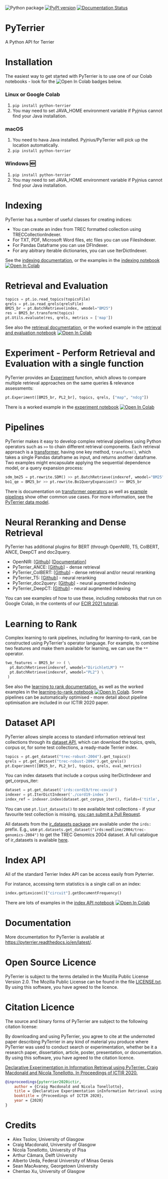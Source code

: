 ![Python package](https://github.com/terrier-org/pyterrier/workflows/Python%20package/badge.svg) 
[![PyPI version](https://badge.fury.io/py/python-terrier.svg)](https://badge.fury.io/py/python-terrier)
[![Documentation Status](https://readthedocs.org/projects/pyterrier/badge/?version=latest)](https://pyterrier.readthedocs.io/en/latest/)


# PyTerrier

A Python API for Terrier

# Installation

The easiest way to get started with PyTerrier is to use one of our Colab notebooks - look for the ![Open In Colab](https://colab.research.google.com/assets/colab-badge.svg) badges below.

### Linux or Google Colab
1. `pip install python-terrier`
2. You may need to set JAVA_HOME environment variable if Pyjnius cannot find your Java installation.

### macOS

1. You need to hava Java installed. Pyjnius/PyTerrier will pick up the location automatically.
2. `pip install python-terrier`

### Windows 🆕
1. `pip install python-terrier`
2. You may need to set JAVA_HOME environment variable if Pyjnius cannot find your Java installation.

# Indexing

PyTerrier has a number of useful classes for creating indices:

 - You can create an index from TREC formatted collection using TRECCollectionIndexer.    
 - For TXT, PDF, Microsoft Word files, etc files you can use FilesIndexer.
 - For Pandas Dataframe you can use DFIndexer.
 - For any abitrary iterable dictionaries, you can use IterDictIndexer.

See the [indexing documentation](https://pyterrier.readthedocs.io/en/latest/terrier-indexing.html), or the examples in the [indexing notebook](examples/notebooks/indexing.ipynb) [![Open In Colab](https://colab.research.google.com/assets/colab-badge.svg)](https://colab.research.google.com/github/terrier-org/pyterrier/blob/master/examples/notebooks/indexing.ipynb)

# Retrieval and Evaluation

```python
topics = pt.io.read_topics(topicsFile)
qrels = pt.io.read_qrels(qrelsFile)
BM25_br = pt.BatchRetrieve(index, wmodel="BM25")
res = BM25_br.transform(topics)
pt.Utils.evaluate(res, qrels, metrics = ['map'])
```

See also the [retrieval documentation](https://pyterrier.readthedocs.io/en/latest/terrier-retrieval.html), or the worked example in the [retrieval and evaluation notebook](examples/notebooks/retrieval_and_evaluation.ipynb) [![Open In Colab](https://colab.research.google.com/assets/colab-badge.svg)](https://colab.research.google.com/github/terrier-org/pyterrier/blob/master/examples/notebooks/retrieval_and_evaluation.ipynb)

# Experiment - Perform Retrieval and Evaluation with a single function
PyTerrier provides an [Experiment](https://pyterrier.readthedocs.io/en/latest/experiments.html) function, which allows to compare multiple retrieval approaches on the same queries & relevance assessments:

```python
pt.Experiment([BM25_br, PL2_br], topics, qrels, ["map", "ndcg"])
```

There is a worked example in the [experiment notebook](examples/notebooks/experiment.ipynb) [![Open In Colab](https://colab.research.google.com/assets/colab-badge.svg)](https://colab.research.google.com/github/terrier-org/pyterrier/blob/master/examples/notebooks/experiment.ipynb)

# Pipelines

PyTerrier makes it easy to develop complex retrieval pipelines using Python operators such as `>>` to chain different retrieval components. Each retrieval approach is a [transformer](https://pyterrier.readthedocs.io/en/latest/transformer.html), having one key method, `transform()`, which takes a single Pandas dataframe as input, and returns another dataframe. Two examples might encapsulate applying the sequential dependence model, or a query expansion process:
```python
sdm_bm25 = pt.rewrite.SDM() >> pt.BatchRetrieve(indexref, wmodel="BM25")
bo1_qe = BM25_br >> pt.rewrite.Bo1QueryExpansion() >> BM25_br
```

There is documentation on [transformer operators](https://pyterrier.readthedocs.io/en/latest/operators.html) as well as [example pipelines](https://pyterrier.readthedocs.io/en/latest/pipeline_examples.html) show other common use cases. For more information, see the [PyTerrier data model](https://pyterrier.readthedocs.io/en/latest/datamodel.html).

# Neural Reranking and Dense Retrieval

PyTerrier has additional plugins for BERT (through OpenNIR), T5, ColBERT, ANCE, DeepCT and doc2query.

 - OpenNIR: [[Github](https://github.com/Georgetown-IR-Lab/OpenNIR)] [[Documentation](https://opennir.net/)]
 - PyTerrier_ANCE: [[Github](https://github.com/terrierteam/pyterrier_ance)] - dense retrieval
 - PyTerrier_ColBERT: [[Github](https://github.com/terrierteam/pyterrier_colbert)] - dense retrieval and/or neural reranking
 - PyTerrier_T5: [[Github](https://github.com/terrierteam/pyterrier_t5)] - neural reranking
 - PyTerrier_doc2query: [[Github](https://github.com/terrierteam/pyterrier_doc2query)] - neural augmented indexing
 - PyTerrier_DeepCT: [[Github](https://github.com/terrierteam/pyterrier_deepct)] - neural augmented indexing

You can see examples of how to use these, including notebooks that run on Google Colab, in the contents of our [ECIR 2021 tutorial](https://github.com/terrier-org/ecir2021tutorial).

# Learning to Rank

Complex learning to rank pipelines, including for learning-to-rank, can be constructed using PyTerrier's operator language. For example, to combine two features and make them available for learning, we can use the `**` operator.
```python
two_features = BM25_br >> ( \
  pt.BatchRetrieve(indexref, wmodel="DirichletLM") ** 
  pt.BatchRetrieve(indexref, wmodel="PL2") \
 )
```

See also the [learning to rank documentation](https://pyterrier.readthedocs.io/en/latest/ltr.html), as well as the worked examples in the [learning-to-rank notebook](examples/notebooks/ltr.ipynb) [![Open In Colab](https://colab.research.google.com/assets/colab-badge.svg)](https://colab.research.google.com/github/terrier-org/pyterrier/blob/master/examples/notebooks/ltr.ipynb). Some pipelines can be automatically optimised - more detail about pipeline optimisation are included in our ICTIR 2020 paper.

# Dataset API

PyTerrier allows simple access to standard information retrieval test collections through its [dataset API](https://pyterrier.readthedocs.io/en/latest/datasets.html), which can download the topics, qrels, corpus or, for some test collections, a ready-made Terrier index.

```python
topics = pt.get_dataset("trec-robust-2004").get_topics()
qrels = pt.get_dataset("trec-robust-2004").get_qrels()
pt.Experiment([BM25_br, PL2_br], topics, qrels, eval_metrics)
```

You can index datasets that include a corpus using IterDictIndexer and get_corpus_iter:

```python
dataset = pt.get_dataset('irds:cord19/trec-covid')
indexer = pt.IterDictIndexer('./cord19-index')
index_ref = indexer.index(dataset.get_corpus_iter(), fields=('title', 'abstract'))
```

You can use `pt.list_datasets()` to see available test collections - if your favourite test collection is missing, [you can submit a Pull Request](https://github.com/terrier-org/pyterrier/pulls).

All datasets from the [ir_datasets package](https://github.com/allenai/ir_datasets) are available
under the `irds:` prefix. E.g., use `pt.datasets.get_dataset("irds:medline/2004/trec-genomics-2004")`
to get the TREC Genomics 2004 dataset. A full catalogue of ir_datasets is available [here](https://ir-datasets.com/all.html).

# Index API

All of the standard Terrier Index API can be access easily from Pyterrier. 

For instance, accessing term statistics is a single call on an index:
```python
index.getLexicon()["circuit"].getDocumentFrequency()
```

There are lots of examples in the [index API notebook](examples/notebooks/index_api.ipynb) [![Open In Colab](https://colab.research.google.com/assets/colab-badge.svg)](https://colab.research.google.com/github/terrier-org/pyterrier/blob/master/examples/notebooks/index_api.ipynb)

# Documentation

More documentation for PyTerrier is available at https://pyterrier.readthedocs.io/en/latest/.

# Open Source Licence

PyTerrier is subject to the terms detailed in the Mozilla Public License Version 2.0. The Mozilla Public License can be found in the file [LICENSE.txt](LICENSE.txt). By using this software, you have agreed to the licence.

# Citation Licence

The source and binary forms of PyTerrier are subject to the following citation license: 

By downloading and using PyTerrier, you agree to cite at the undernoted paper describing PyTerrier in any kind of material you produce where PyTerrier was used to conduct search or experimentation, whether be it a research paper, dissertation, article, poster, presentation, or documentation. By using this software, you have agreed to the citation licence.

[Declarative Experimentation in Information Retrieval using PyTerrier. Craig Macdonald and Nicola Tonellotto. In Proceedings of ICTIR 2020.](https://arxiv.org/abs/2007.14271)

```bibtex
@inproceedings{pyterrier2020ictir,
    author = {Craig Macdonald and Nicola Tonellotto},
    title = {Declarative Experimentation inInformation Retrieval using PyTerrier},
    booktitle = {Proceedings of ICTIR 2020},
    year = {2020}
}

```

# Credits

 - Alex Tsolov, University of Glasgow
 - Craig Macdonald, University of Glasgow
 - Nicola Tonellotto, University of Pisa
 - Arthur Câmara, Delft University
 - Alberto Ueda, Federal University of Minas Gerais
 - Sean MacAvaney, Georgetown University
 - Chentao Xu, University of Glasgow
